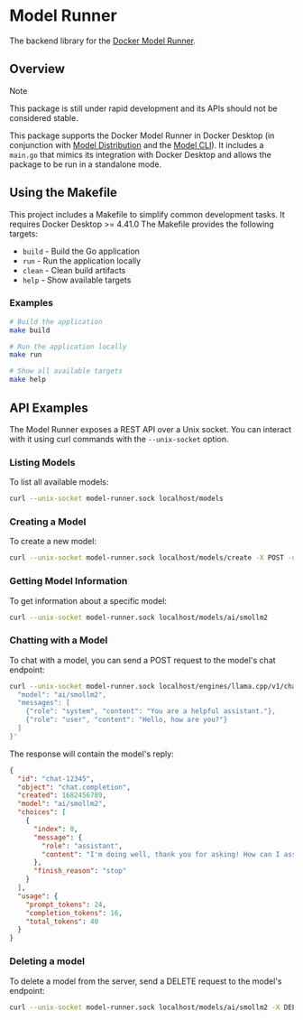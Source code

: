 # Model Runner

The backend library for the
[Docker Model Runner](https://docs.docker.com/desktop/features/model-runner/).

## Overview

> [!NOTE]
> This package is still under rapid development and its APIs should not be
> considered stable.

This package supports the Docker Model Runner in Docker Desktop (in conjunction
with [Model Distribution](https://github.com/docker/model-distribution) and the
[Model CLI](https://github.com/docker/model-cli)). It includes a `main.go` that
mimics its integration with Docker Desktop and allows the package to be run in a
standalone mode.

## Using the Makefile

This project includes a Makefile to simplify common development tasks. It requires Docker Desktop >= 4.41.0 
The Makefile provides the following targets:

- `build` - Build the Go application
- `run` - Run the application locally
- `clean` - Clean build artifacts
- `help` - Show available targets

### Examples

```sh
# Build the application
make build

# Run the application locally
make run

# Show all available targets
make help
```

## API Examples

The Model Runner exposes a REST API over a Unix socket. You can interact with it using curl commands with the `--unix-socket` option.

### Listing Models

To list all available models:

```sh
curl --unix-socket model-runner.sock localhost/models
```

### Creating a Model

To create a new model:

```sh
curl --unix-socket model-runner.sock localhost/models/create -X POST -d '{"from": "ai/smollm2"}'
```

### Getting Model Information

To get information about a specific model:

```sh
curl --unix-socket model-runner.sock localhost/models/ai/smollm2
```

### Chatting with a Model

To chat with a model, you can send a POST request to the model's chat endpoint:

```sh
curl --unix-socket model-runner.sock localhost/engines/llama.cpp/v1/chat/completions -X POST -d '{
  "model": "ai/smollm2",
  "messages": [
    {"role": "system", "content": "You are a helpful assistant."},
    {"role": "user", "content": "Hello, how are you?"}
  ]
}'
```

The response will contain the model's reply:

```json
{
  "id": "chat-12345",
  "object": "chat.completion",
  "created": 1682456789,
  "model": "ai/smollm2",
  "choices": [
    {
      "index": 0,
      "message": {
        "role": "assistant",
        "content": "I'm doing well, thank you for asking! How can I assist you today?"
      },
      "finish_reason": "stop"
    }
  ],
  "usage": {
    "prompt_tokens": 24,
    "completion_tokens": 16,
    "total_tokens": 40
  }
}
```

### Deleting a model
To delete a model from the server, send a DELETE request to the model's endpoint:

```sh
curl --unix-socket model-runner.sock localhost/models/ai/smollm2 -X DELETE
```
